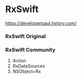 # RxSwift

<https://developerpaul.tistory.com/>

### RxSwift Original

### RxSwift Community
1. Action
2. RxDataSources
3. NSObject+Rx
